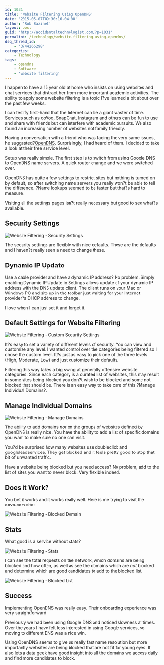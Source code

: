 ```yaml
---
id: 1031
title: 'Website Filtering Using OpenDNS'
date: '2015-05-07T09:30:16-04:00'
author: 'Rob Bazinet'
layout: post
guid: 'http://accidentaltechnologist.com/?p=1031'
permalink: /technology/website-filtering-using-opendns/
dsq_thread_id:
    - '3744266298'
categories:
    - Technology
tags:
    - opendns
    - Software
    - 'website filtering'
---
```


I happen to have a 15 year old at home who insists on using websites and chat services that distract her from more important academic activities. The ability to apply some website filtering is a topic I?ve learned a bit about over the past few weeks.

I can testify first-hand that the Internet can be a giant waster of time. Services such as ooVoo, SnapChat, Instagram and others can be fun to use and share with friends but can interfere with academic pursuits. We also found an increasing number of websites not family friendly.

Having a conversation with a friend who was facing the very same issues, he suggested?[OpenDNS](https://www.opendns.com/ "OpenDNS"). Surprisingly, I had heard of them. I decided to take a look at their free service level.

Setup was really simple. The first step is to switch from using Google DNS to OpenDNS name servers. A quick router change and we were switched over.

OpenDNS has quite a few settings to restrict sites but nothing is turned on by default, so after switching name servers you really won?t be able to tell the difference. ?Name lookups seemed to be faster but that?s hard to measure.

Visiting all the settings pages isn?t really necessary but good to see what?s available.

## Security Settings

![Website Filtering - Security Settings](/assets/img/2015/05/2015-05-06_16-48-11.jpg "2015-05-06_16-48-11.jpg")

The security settings are flexible with nice defaults. These are the defaults and I haven?t really seen a need to change these.

## Dynamic IP Update

Use a cable provider and have a dynamic IP address? No problem. Simply enabling Dynamic IP Update in Settings allows update of your dynamic IP address with the DNS update client. The client runs on your Mac or Windows PC and sits up in the toolbar just waiting for your Internet provider?s DHCP address to change.

I love when I can just set it and forget it.

## Default Settings for Website Filtering

![Website Filtering - Custom Security Settings](/assets/img/2015/04/2015-04-28_17-06-081.jpg "2015-04-28_17-06-08.jpg")

It?s easy to set a variety of different levels of security. You can view and customize any level. I wanted control over the categories being filtered so I chose the custom level. It?s just as easy to pick one of the three levels (High, Moderate, Low) and just customize their defaults.

Filtering this way takes a big swing at generally offensive website categories. Since each category is a curated list of websites, this may result in some sites being blocked you don?t wish to be blocked and some not blocked that should be. There is an easy way to take care of this ?Manage Individual Domains?.

## Manage Individual Domains

![Website Filtering - Manage Domains](/assets/img/2015/04/2015-04-28_17-15-20.jpg "2015-04-28_17-15-20.jpg")

The ability to add domains *not* on the groups of websites defined by OpenDNS is really nice. You have the ability to add a list of specific domains you want to make sure no one can visit.

You?d be surprised how many websites use doubleclick and googleleadservices. They get blocked and it feels pretty good to stop that bit of unwanted traffic.

Have a website being blocked but you need access? No problem, add to the list of sites you want to never block. Very flexible indeed.

## Does it Work?

You bet it works and it works really well. Here is me trying to visit the oovo.com site:

![Website Filtering - Blocked Domain](/assets/img/2015/04/2015-04-28_17-08-13.jpg "2015-04-28_17-08-13.jpg")

## Stats

What good is a service without stats?

![Website Filtering - Stats](/assets/img/2015/04/2015-04-28_17-22-07.jpg "2015-04-28_17-22-07.jpg")

I can see the total requests on the network, which domains are being blocked and how often, as well as see the domains which are *not* blocked and determine which are good candidates to add to the blocked list.

![Website Filtering - Blocked List](/assets/img/2015/04/2015-04-28_17-19-48.jpg "2015-04-28_17-19-48.jpg")

## Success

Implementing OpenDNS was really easy. Their onboarding experience was very straightforward.

Previously we had been using Google DNS and noticed slowness at times. Over the years I have felt less interested in using Google services, so moving to different DNS was a nice win.

Using OpenDNS seems to give us really fast name resolution but more importantly websites are being blocked that are not fit for young eyes. It also lets a data geek have good insight into all the domains we access daily and find more candidates to block.